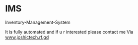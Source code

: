 # IMS
Inventory-Management-System

It is fully automated and if u r interested please
contact me Via www.joshictech.rf.gd
